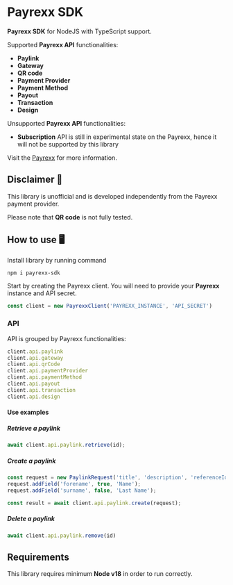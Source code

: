 # Payrexx SDK

**Payrexx SDK** for NodeJS with TypeScript support.

Supported **Payrexx API** functionalities:

- **Paylink**
- **Gateway**
- **QR code**
- **Payment Provider**
- **Payment Method**
- **Payout**
- **Transaction**
- **Design**

Unsupported **Payrexx API** functionalities:

- **Subscription** API is still in experimental state on the Payrexx, hence it will not be supported by this library

Visit the [Payrexx](https://payrexx.com/) for more information.

## Disclaimer 🚧

This library is unofficial and is developed independently from the Payrexx payment provider.

Please note that **QR code** is not fully tested.

## How to use 🖥️

Install library by running command

```shell
npm i payrexx-sdk
```

Start by creating the Payrexx client. You will need to provide your **Payrexx** instance and API secret.

```ts
const client = new PayrexxClient('PAYREXX_INSTANCE', 'API_SECRET')
```

### API

API is grouped by Payrexx functionalities:

```ts
client.api.paylink
client.api.gateway
client.api.qrCode
client.api.paymentProvider
client.api.paymentMethod
client.api.payout
client.api.transaction
client.api.design
```

#### Use examples

##### Retrieve a paylink

```ts
await client.api.paylink.retrieve(id);
```

##### Create a paylink

```ts
const request = new PaylinkRequest('title', 'description', 'referenceId', 'purpose', amount, 'currency');
request.addField('forename', true, 'Name');
request.addField('surname', false, 'Last Name');

const result = await client.api.paylink.create(request);
```

##### Delete a paylink

```ts
await client.api.paylink.remove(id)
```

## Requirements

This library requires minimum **Node v18** in order to run correctly.
